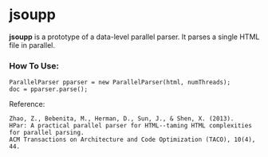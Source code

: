 # jsoupp
**jsoupp** is a prototype of a data-level parallel parser. It parses a single HTML file in parallel.

### How To Use:

    ParallelParser pparser = new ParallelParser(html, numThreads);
    doc = pparser.parse();

Reference:

    Zhao, Z., Bebenita, M., Herman, D., Sun, J., & Shen, X. (2013). 
    HPar: A practical parallel parser for HTML--taming HTML complexities for parallel parsing. 
    ACM Transactions on Architecture and Code Optimization (TACO), 10(4), 44.
